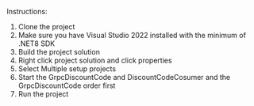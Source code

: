 Instructions:

1. Clone the project
2. Make sure you have Visual Studio 2022 installed with the minimum of .NET8 SDK
3. Build the project solution
4. Right click project solution and click properties
5. Select Multiple setup projects
6. Start the GrpcDiscountCode and DiscountCodeCosumer and the GrpcDiscountCode order first
7. Run the project
